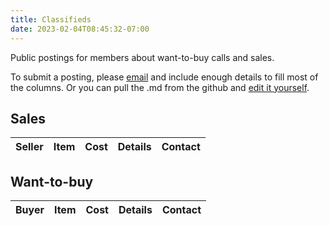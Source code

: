 ```yaml
---
title: Classifieds
date: 2023-02-04T08:45:32-07:00
---
```

Public postings for members about want-to-buy calls and sales.

To submit a posting, please [email](renata.torrez@enmu.edu) and include enough details to fill most of the columns. Or you can pull the .md from the github and [edit it yourself](/posts/intro/).

## Sales

| Seller | Item | Cost | Details | Contact |
|--------|------|------|---------|---------|

## Want-to-buy

| Buyer | Item | Cost | Details | Contact |
|--------|------|------|---------|---------|